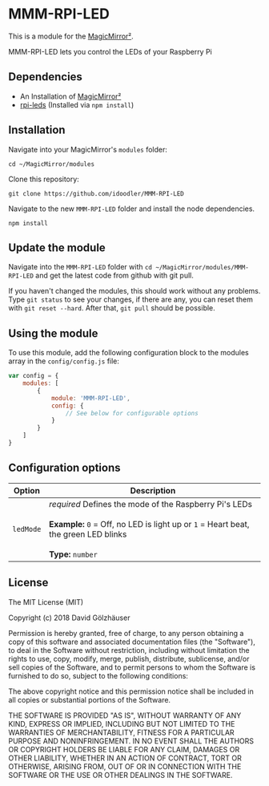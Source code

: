 # MMM-RPI-LED
This is a module for the [MagicMirror²](https://github.com/MichMich/MagicMirror/).

MMM-RPI-LED lets you control the LEDs of your Raspberry Pi

## Dependencies
* An Installation of [MagicMirror²](https://github.com/MichMich/MagicMirror/)
* [rpi-leds](https://github.com/taktran/rpi-leds) (Installed via `npm install`)

## Installation
Navigate into your MagicMirror's `modules` folder:

````shell
cd ~/MagicMirror/modules
````

Clone this repository:

````shell
git clone https://github.com/idoodler/MMM-RPI-LED
````

Navigate to the new `MMM-RPI-LED` folder and install the node dependencies.
````shell
npm install
````

## Update the module
Navigate into the `MMM-RPI-LED` folder with `cd ~/MagicMirror/modules/MMM-RPI-LED` and get the latest code from github with git pull.

If you haven't changed the modules, this should work without any problems. Type `git status` to see your changes, if there are any, you can reset them with `git reset --hard`. After that, `git pull` should be possible.

## Using the module
To use this module, add the following configuration block to the modules array in the `config/config.js` file:
```js
var config = {
    modules: [
        {
            module: 'MMM-RPI-LED',
            config: {
                // See below for configurable options
            }
        }
    ]
}
```

## Configuration options
| Option                                | Description
|-------------------------------------- |-----------
| `ledMode`                                | *required* Defines the mode of the Raspberry Pi's LEDs<br><br>**Example:** `0` = Off, no LED is light up or `1` = Heart beat, the green LED blinks<br><br>**Type:** `number`


## License
The MIT License (MIT)

Copyright (c) 2018 David Gölzhäuser

Permission is hereby granted, free of charge, to any person obtaining a copy of this software and associated documentation files (the "Software"), to deal in the Software without restriction, including without limitation the rights to use, copy, modify, merge, publish, distribute, sublicense, and/or sell copies of the Software, and to permit persons to whom the Software is furnished to do so, subject to the following conditions:

The above copyright notice and this permission notice shall be included in all copies or substantial portions of the Software.

THE SOFTWARE IS PROVIDED "AS IS", WITHOUT WARRANTY OF ANY KIND, EXPRESS OR IMPLIED, INCLUDING BUT NOT LIMITED TO THE WARRANTIES OF MERCHANTABILITY, FITNESS FOR A PARTICULAR PURPOSE AND NONINFRINGEMENT. IN NO EVENT SHALL THE AUTHORS OR COPYRIGHT HOLDERS BE LIABLE FOR ANY CLAIM, DAMAGES OR OTHER LIABILITY, WHETHER IN AN ACTION OF CONTRACT, TORT OR OTHERWISE, ARISING FROM, OUT OF OR IN CONNECTION WITH THE SOFTWARE OR THE USE OR OTHER DEALINGS IN THE SOFTWARE.